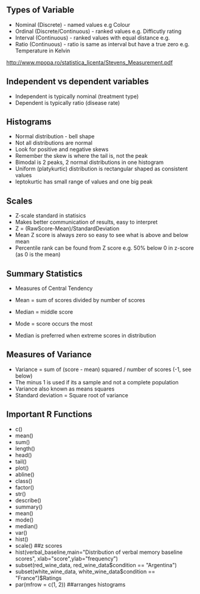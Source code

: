 ## Types of Variable 

* Nominal (Discrete) - named values e.g Colour
* Ordinal (Discrete/Continuous) - ranked values e.g. Difficutly rating 
* Interval (Continuous) -  ranked values with equal distance e.g. 
* Ratio (Continuous) - ratio is same as interval but have a true zero e.g. Temperature in Kelvin

http://www.mpopa.ro/statistica_licenta/Stevens_Measurement.pdf

## Independent vs dependent variables 

* Independent is typically nominal (treatment type)
* Dependent is typically ratio (disease rate)

## Histograms

* Normal distribution - bell shape
* Not all distributions are normal 
* Look for positive and negative skews
* Remember the skew is where the tail is, not the peak 
* Bimodal is 2 peaks, 2 normal distributions in one histogram
* Uniform (platykurtic) distribution is rectangular shaped as consistent values 
* leptokurtic has small range of values and one big peak 

## Scales
* Z-scale standard in statisics 
* Makes better communication of results, easy to interpret
* Z = (RawScore-Mean)/StandardDeviation
* Mean Z score is always zero so easy to see what is above and below mean
* Percentile rank can be found from Z score e.g. 50% below 0 in z-score (as 0 is the mean)
 
## Summary Statistics
* Measures of Central Tendency
* Mean = sum of scores divided by number of scores
* Median = middle score
* Mode = score occurs the most 

* Median is preferred when extreme scores in distribution

## Measures of Variance
* Variance = sum of (score - mean) squared / number of scores (-1, see below)
* The minus 1 is used if its a sample and not a complete population
* Variance also known as means squares 
* Standard deviation = Square root of variance 


## Important R Functions

* c()
* mean()
* sum()
* length()
* head()
* tail()
* plot()
* abline()
* class()
* factor()
* str()
* describe()
* summary()
* mean()
* mode()
* median()
* var()
* hist() 
* scale() ##z scores 
* hist(verbal_baseline,main="Distribution of verbal memory baseline scores", xlab="score",ylab="frequency")
* subset(red_wine_data, red_wine_data$condition == "Argentina")
* subset(white_wine_data, white_wine_data$condition == "France")$Ratings
* par(mfrow = c(1, 2)) ##arranges histograms 
